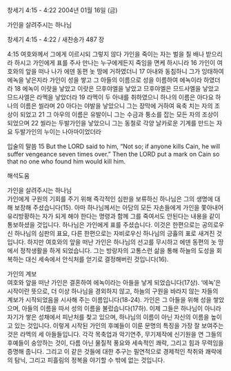 창세기 4:15 - 4:22 
2004년 01월 16일 (금)

가인을 살려주시는 하나님



창세기 4:15 - 4:22 / 새찬송가 487 장


4:15 여호와께서 그에게 이르시되 그렇지 않다 가인을 죽이는 자는 벌을 칠 배나 받으리라 하시고 가인에게 표를 주사 만나는 누구에게든지 죽임을 면케 하시니라 
16 가인이 여호와의 앞을 떠나 나가 에덴 동편 놋 땅에 거하였더니 
17 아내와 동침하니 그가 잉태하여 에녹을 낳은지라 가인이 성을 쌓고 그 아들의 이름으로 성을 이름하여 에녹이라 하였더라 
18 에녹이 이랏을 낳았고 이랏은 므후야엘을 낳았고 므후야엘은 므드사엘을 낳았고 므드사엘은 라멕을 낳았더라 
19 라멕이 두 아내를 취하였으니 하나의 이름은 아다요 하나의 이름은 씰라며 
20 아다는 야발을 낳았으니 그는 장막에 거하여 육축 치는 자의 조상이 되었고 
21 그 아우의 이름은 유발이니 그는 수금과 퉁소를 잡는 모든 자의 조상이 되었으며 
22 씰라는 두발가인을 낳았으니 그는 동철로 각양 날카로운 기계를 만드는 자요 두발가인의 누이는 나아마이었더라 

입술의 말씀 
15 But the LORD said to him, “Not so; if anyone kills Cain, he will suffer vengeance seven times over.” Then the LORD put a mark on Cain so that no one who found him would kill him.

해석도움





가인을 살려주시는 하나님  
가인에게 구원의 기회를 주기 위해 즉각적인 심판을 보류하신 하나님은 그의 생명에 대해 보장해 주셨습니다(15). 아마 하나님께서는 아담의 모든 자손들에게 가인을 쫓아내어 유리방황하는 자가 되게 해야 한다는 명령과 함께 그를 죽여서도 안된다는 내용을 같이 통보하셨을 것입니다. 하나님은 가인에게 표를 주셨습니다. 이것은 한편으로는 공의로우신 하나님의 심판의 표요, 다른 한편으로는 자비로우신 하나님의 긍휼의 표로 새겨진 것입니다. 하지만 여호와의 앞을 떠난 가인은 하나님의 선고를 무시하고 에덴 동편의 놋 땅에서 정착생활을 하게 되었습니다. 그는 방랑자의 고통스런 삶을 통해 하늘의 도성을 회복하는 대신 세속에서 안식처를 얻기로 결정해버린 것입니다(16). 

가인의 계보  
여호와 앞을 떠난 가인은 결혼하여 에녹이라는 아들을 낳게 되었습니다(17상). ‘에녹’은 시작이란 뜻으로, 더 이상 하나님을 경외하지 않고, 하늘의 구원을 바라지 않는 자들의 계보가 시작되었음을 시사해 주는 이름입니다(18-24). 가인은 그 아들을 위해 성을 쌓았으며, 아들의 이름을 따서 성의 이름을 불렀습니다(17하). 이제 그들은 하나님이 아니라 자기가 쌓은 성채에서 피난처를 찾고 있으며, 하나님의 이름이 아닌 자신의 이름을 높이고 있는 것입니다. 이렇게 시작된 가인의 후예들이 이룬 문명의 특징을 가장 잘 보여주는 것은 라멕의 세 아들들입니다. 각각 목축업과 악기연주, 무기제작에 신기원을 연 그들의 후예들이 숭앙하는 것이, 다름 아닌 물질적 풍요와 세속적인 쾌락, 그리고 힘과 무력임을 증명해 줍니다. 그리고 이 같은 것들에 대한 추구는 필연적으로 경제적인 착취와 쾌락에의 탐닉, 그리고 피흘림의 정복을 야기할 수 밖에 없는 것입니다.